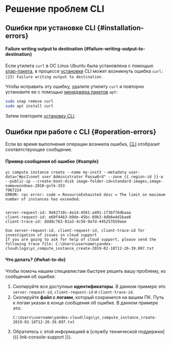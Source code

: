 # Решение проблем CLI

## Ошибки при установке CLI {#installation-errors}

#### Failure writing output to destination {#failure-writing-output-to-destination}

Если утилита `curl` в ОС Linux Ubuntu была установлена с помощью [snap-пакета](https://ru.wikipedia.org/wiki/Snappy_(система_управления_пакетами)), в процессе [установки](operations/install-cli.md) CLI может возникнуть ошибка `curl: (23) Failure writing output to destination`. 

Чтобы исправить эту ошибку, удалите утилиту `curl` и повторно установите ее с помощью [менеджера пакетов](https://ru.wikipedia.org/wiki/Advanced_Packaging_Tool) `apt`:

```bash
sudo snap remove curl
sudo apt install curl
```

Затем повторите [установку CLI](./operations/install-cli.md).

## Ошибки при работе с CLI {#operation-errors}

Если во время выполнения операции возникла ошибка, [CLI](../glossary/cli.md) отобразит соответствующее сообщение.

#### Пример сообщения об ошибке {#sample}

```
yc compute instance create --name my-inst3 --metadata user-data="#ps1\nnet user Administrator Passw0rd" --zone {{ region-id }}-a --public-ip --create-boot-disk image-folder-id=standard-images,image-name=windows-2016-gvlk-153
7967224
ERROR: rpc error: code = ResourceExhausted desc = The limit on maximum number of instances has exceeded.


server-request-id: 9d42710c-4a14-4561-a491-1f3bf76dbaaa
client-request-id: e69f4463-b9de-45bc-89b3-4db6e4d1bae6
client-trace-id: ddd8c763-81a3-4c58-9a7d-445257b59aee

Use server-request-id, client-request-id, client-trace-id for investigation of issues in cloud support
If you are going to ask for help of cloud support, please send the following trace file: C:\Users\username\yandex-cloud\logs\yc_compute_instance_create-2019-02-18T12-26-39.897.txt
```

#### Что делать? {#what-to-do}

Чтобы помочь нашим специалистам быстрее решить вашу проблему, из сообщения об ошибке:

1. Скопируйте все доступные **идентификаторы**. В данном примере это `server-request-id`, `client-request-id` и `client-trace-id`.
1. Скопируйте **файл с логами**, который сохранился на вашем ПК. Путь к логам указан в конце сообщения об ошибке.
В данном примере это:
    ```
    C:\Users\username\yandex-cloud\logs\yc_compute_instance_create-2019-02-18T12-26-39.897.txt
    ```
1. Обратитесь с этой информацией в [службу технической поддержки]({{ link-console-support }}).